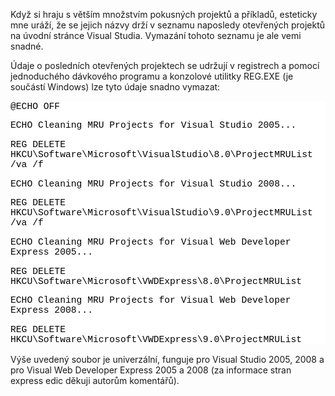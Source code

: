 <!-- dcterms:identifier = aspnetcz#186 -->
<!-- dcterms:title = Vymazání posledních projektů na homepage VS/VWD 2005/2008 -->
<!-- dcterms:abstract = Když si hraju s větším množstvím pokusných projektů a příkladů, esteticky mne uráží, že se jejich názvy drží v seznamu naposledy otevřených projektů na úvodní stránce Visual Studia. Vymazání tohoto seznamu je ale vemi snadné. -->
<!-- np9:categoryId = 7 -->
<!-- x4w:category = Software -->
<!-- np9:authorId = 1 -->
<!-- np9:authorEmail = michal.valasek@altairis.cz -->
<!-- dcterms:creator = Michal Altair Valášek -->
<!-- dcterms:created = 2008-02-25T08:00:33+01:00 -->
<!-- dcterms:date = 2008-02-25T08:00:33+01:00 -->

Když si hraju s větším množstvím pokusných projektů a příkladů, esteticky mne uráží, že se jejich názvy drží v seznamu naposledy otevřených projektů na úvodní stránce Visual Studia. Vymazání tohoto seznamu je ale vemi snadné.

Údaje o posledních otevřených projektech se udržují v registrech a pomocí jednoduchého dávkového programu a konzolové utilitky REG.EXE (je součástí Windows) lze tyto údaje snadno vymazat:
 <div style="font-size: 11pt; background: white; color: black; font-family: consolas, courier new, monospace"> 

@ECHO OFF

ECHO Cleaning MRU Projects for Visual Studio 2005...

REG DELETE HKCU\Software\Microsoft\VisualStudio\8.0\ProjectMRUList /va /f

ECHO Cleaning MRU Projects for Visual Studio 2008...

REG DELETE HKCU\Software\Microsoft\VisualStudio\9.0\ProjectMRUList /va /f

ECHO Cleaning MRU Projects for Visual Web Developer Express 2005...

REG DELETE HKCU\Software\Microsoft\VWDExpress\8.0\ProjectMRUList

ECHO Cleaning MRU Projects for Visual Web Developer Express 2008...

REG DELETE HKCU\Software\Microsoft\VWDExpress\9.0\ProjectMRUList
</div> 

Výše uvedený soubor je univerzální, funguje pro Visual Studio 2005, 2008 a pro Visual Web Developer Express 2005 a 2008 (za informace stran express edic děkuji autorům komentářů).